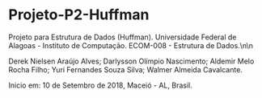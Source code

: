 # Projeto-P2-Huffman
Projeto para Estrutura de Dados (Huffman).
Universidade Federal de Alagoas - Instituto de Computação.
ECOM-008 - Estrutura de Dados.\n\n

Derek Nielsen Araújo Alves;
Darlysson Olímpio Nascimento;
Aldemir Melo Rocha Filho;
Yuri Fernandes Souza Silva;
Walmer Almeida Cavalcante.

Inicio em:
10 de Setembro de 2018, Maceió - AL, Brasil.

